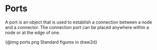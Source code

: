 # Ports


A port is an object that is used to establish a connection between a node and 
a connector. The connection port can be placed anywhere within a node or at the edge of 
one.

{@img ports.png Standard figures in draw2d}

